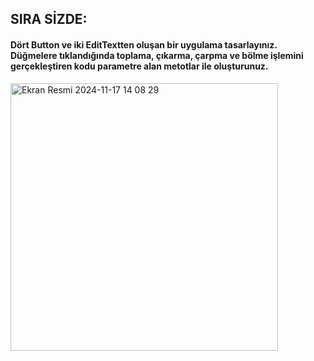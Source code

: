 ## SIRA SİZDE: 
#### Dört Button ve iki EditTextten oluşan bir uygulama tasarlayınız. Düğmelere tıklandığında toplama, çıkarma, çarpma ve bölme işlemini gerçekleştiren kodu parametre alan metotlar ile oluşturunuz.
<img width="428" alt="Ekran Resmi 2024-11-17 14 08 29" src="https://github.com/user-attachments/assets/5d0e86a7-76ae-4fbb-88c7-e44ee26a1e4e">
